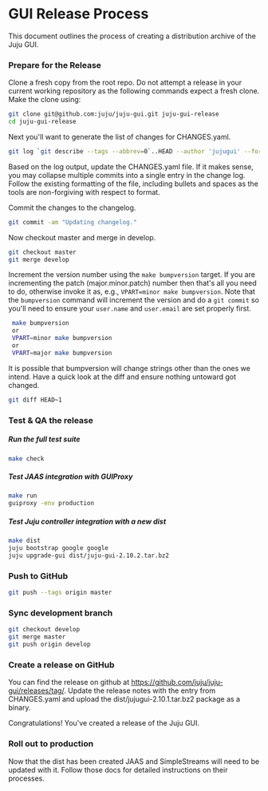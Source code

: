 # GUI Release Process

This document outlines the process of creating a distribution archive of the Juju GUI.

### Prepare for the Release

Clone a fresh copy from the root repo. Do not attempt a release in your
current working repository as the following commands expect a fresh clone.
Make the clone using:

```bash
git clone git@github.com:juju/juju-gui.git juju-gui-release
cd juju-gui-release
```

Next you'll want to generate the list of changes for CHANGES.yaml.

```bash
git log `git describe --tags --abbrev=0`..HEAD --author 'jujugui' --format='* [%h] %b'
```

Based on the log output, update the CHANGES.yaml file. If it makes sense, you
may collapse multiple commits into a single entry in the change log. Follow
the existing formatting of the file, including bullets and spaces as the tools
are non-forgiving with respect to format.

Commit the changes to the changelog.

```bash
git commit -am "Updating changelog."
```


Now checkout master and merge in develop.

```bash
git checkout master
git merge develop
```

Increment the version number using the ``make bumpversion`` target.  If you
are incrementing the patch (major.minor.patch) number then that's all you need
to do, otherwise invoke it as, e.g., ``VPART=minor make bumpversion``.  Note
that the ``bumpversion`` command will increment the version and do a ``git
commit`` so you'll need to ensure your ``user.name`` and ``user.email`` are set
properly first.

```bash
 make bumpversion
 or
 VPART=minor make bumpversion
 or
 VPART=major make bumpversion
```

It is possible that bumpversion will change strings other than the ones we
intend.  Have a quick look at the diff and ensure nothing untoward got
changed.

```bash
git diff HEAD~1
```

### Test & QA the release

##### Run the full test suite
```bash
make check
```

##### Test JAAS integration with GUIProxy

```bash
make run
guiproxy -env production
```

##### Test Juju controller integration with a new dist

```bash
make dist
juju bootstrap google google
juju upgrade-gui dist/juju-gui-2.10.2.tar.bz2
```

### Push to GitHub

```bash
git push --tags origin master
```

### Sync development branch

```bash
git checkout develop
git merge master
git push origin develop
```

### Create a release on GitHub

You can find the release on github at
https://github.com/juju/juju-gui/releases/tag/<the newest tag>. Update the
release notes with the entry from CHANGES.yaml and upload the
dist/jujugui-2.10.1.tar.bz2 package as a binary.

Congratulations! You've created a release of the Juju GUI.

### Roll out to production

Now that the dist has been created JAAS and SimpleStreams will need to be updated
with it. Follow those docs for detailed instructions on their processes.
